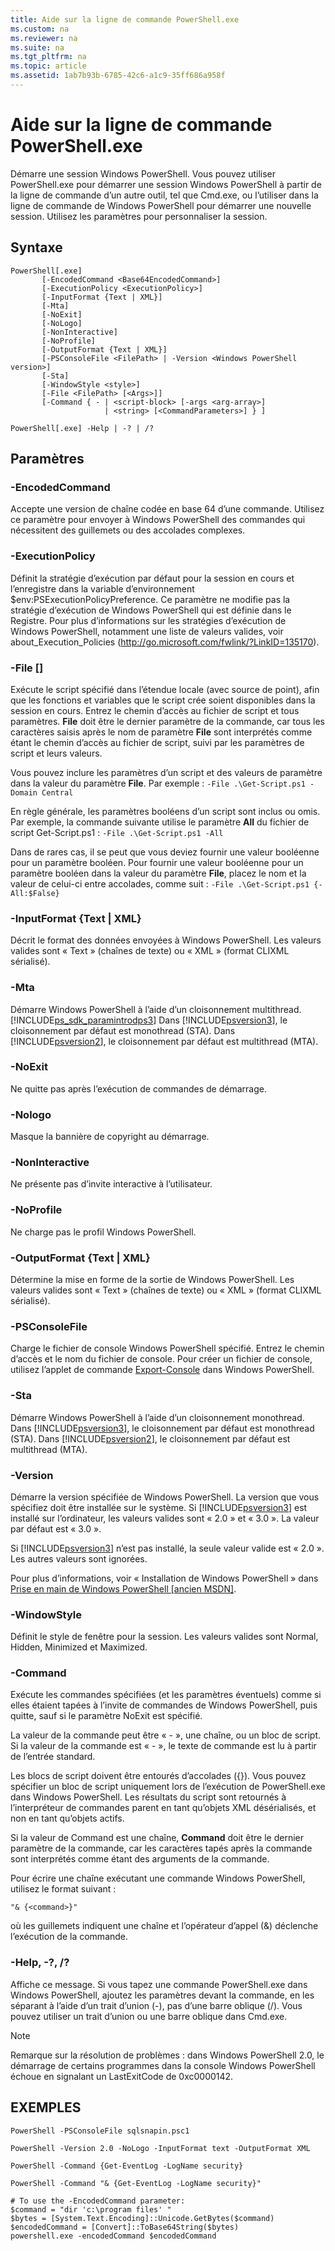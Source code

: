 ```yaml
---
title: Aide sur la ligne de commande PowerShell.exe
ms.custom: na
ms.reviewer: na
ms.suite: na
ms.tgt_pltfrm: na
ms.topic: article
ms.assetid: 1ab7b93b-6785-42c6-a1c9-35ff686a958f
---
```

# Aide sur la ligne de commande PowerShell.exe
Démarre une session Windows PowerShell. Vous pouvez utiliser PowerShell.exe pour démarrer une session Windows PowerShell à partir de la ligne de commande d’un autre outil, tel que Cmd.exe, ou l’utiliser dans la ligne de commande de Windows PowerShell pour démarrer une nouvelle session. Utilisez les paramètres pour personnaliser la session.

## Syntaxe

```
PowerShell[.exe]
       [-EncodedCommand <Base64EncodedCommand>]
       [-ExecutionPolicy <ExecutionPolicy>]
       [-InputFormat {Text | XML}] 
       [-Mta]
       [-NoExit]
       [-NoLogo]
       [-NonInteractive] 
       [-NoProfile] 
       [-OutputFormat {Text | XML}] 
       [-PSConsoleFile <FilePath> | -Version <Windows PowerShell version>]
       [-Sta]
       [-WindowStyle <style>]
       [-File <FilePath> [<Args>]]
       [-Command { - | <script-block> [-args <arg-array>]
                     | <string> [<CommandParameters>] } ]

PowerShell[.exe] -Help | -? | /?
```

## Paramètres

### -EncodedCommand <Base64EncodedCommand>
Accepte une version de chaîne codée en base 64 d’une commande. Utilisez ce paramètre pour envoyer à Windows PowerShell des commandes qui nécessitent des guillemets ou des accolades complexes.

### -ExecutionPolicy <ExecutionPolicy>
Définit la stratégie d’exécution par défaut pour la session en cours et l’enregistre dans la variable d’environnement $env:PSExecutionPolicyPreference. Ce paramètre ne modifie pas la stratégie d’exécution de Windows PowerShell qui est définie dans le Registre. Pour plus d’informations sur les stratégies d’exécution de Windows PowerShell, notamment une liste de valeurs valides, voir about_Execution_Policies (http://go.microsoft.com/fwlink/?LinkID=135170).

### -File <FilePath> [<Parameters>]
Exécute le script spécifié dans l’étendue locale (avec source de point), afin que les fonctions et variables que le script crée soient disponibles dans la session en cours. Entrez le chemin d’accès au fichier de script et tous paramètres. **File** doit être le dernier paramètre de la commande, car tous les caractères saisis après le nom de paramètre **File** sont interprétés comme étant le chemin d’accès au fichier de script, suivi par les paramètres de script et leurs valeurs.

Vous pouvez inclure les paramètres d’un script et des valeurs de paramètre dans la valeur du paramètre **File**. Par exemple : `-File .\Get-Script.ps1 -Domain Central`

En règle générale, les paramètres booléens d’un script sont inclus ou omis. Par exemple, la commande suivante utilise le paramètre **All** du fichier de script Get-Script.ps1 : `-File .\Get-Script.ps1 -All`

Dans de rares cas, il se peut que vous deviez fournir une valeur booléenne pour un paramètre booléen. Pour fournir une valeur booléenne pour un paramètre booléen dans la valeur du paramètre **File**, placez le nom et la valeur de celui-ci entre accolades, comme suit : `-File .\Get-Script.ps1 {-All:$False}`

### -InputFormat {Text | XML}
Décrit le format des données envoyées à Windows PowerShell. Les valeurs valides sont « Text » (chaînes de texte) ou « XML » (format CLIXML sérialisé).

### -Mta
Démarre Windows PowerShell à l’aide d’un cloisonnement multithread. [!INCLUDE[ps_sdk_paramintrodps3](../Token/ps_sdk_paramintrodps3_md.md)] Dans [!INCLUDE[psversion3](../Token/psversion3_md.md)], le cloisonnement par défaut est monothread (STA). Dans [!INCLUDE[psversion2](../Token/psversion2_md.md)], le cloisonnement par défaut est multithread (MTA).

### -NoExit
Ne quitte pas après l’exécution de commandes de démarrage.

### -Nologo
Masque la bannière de copyright au démarrage.

### -NonInteractive
Ne présente pas d’invite interactive à l’utilisateur.

### -NoProfile
Ne charge pas le profil Windows PowerShell.

### -OutputFormat {Text | XML}
Détermine la mise en forme de la sortie de Windows PowerShell. Les valeurs valides sont « Text » (chaînes de texte) ou « XML » (format CLIXML sérialisé).

### -PSConsoleFile <FilePath>
Charge le fichier de console Windows PowerShell spécifié. Entrez le chemin d’accès et le nom du fichier de console. Pour créer un fichier de console, utilisez l’applet de commande [Export-Console](assetId:///4bab1c02-9e61-4aaf-9957-11d1934ef4ef) dans Windows PowerShell.

### -Sta
Démarre Windows PowerShell à l’aide d’un cloisonnement monothread. Dans [!INCLUDE[psversion3](../Token/psversion3_md.md)], le cloisonnement par défaut est monothread (STA). Dans [!INCLUDE[psversion2](../Token/psversion2_md.md)], le cloisonnement par défaut est multithread (MTA).

### -Version <Windows PowerShell Version>
Démarre la version spécifiée de Windows PowerShell. La version que vous spécifiez doit être installée sur le système. Si [!INCLUDE[psversion3](../Token/psversion3_md.md)] est installé sur l’ordinateur, les valeurs valides sont « 2.0 » et « 3.0 ». La valeur par défaut est « 3.0 ».

Si [!INCLUDE[psversion3](../Token/psversion3_md.md)] n’est pas installé, la seule valeur valide est « 2.0 ». Les autres valeurs sont ignorées.

Pour plus d’informations, voir « Installation de Windows PowerShell » dans [Prise en main de Windows PowerShell [ancien MSDN]](assetId:///69555d95-b481-43e1-86e7-b46d68b3e2dd).

### -WindowStyle <Window style>
Définit le style de fenêtre pour la session. Les valeurs valides sont Normal, Hidden, Minimized et Maximized.

### -Command
Exécute les commandes spécifiées (et les paramètres éventuels) comme si elles étaient tapées à l’invite de commandes de Windows PowerShell, puis quitte, sauf si le paramètre NoExit est spécifié.

La valeur de la commande peut être « - », une chaîne, ou un bloc de script. Si la valeur de la commande est « - », le texte de commande est lu à partir de l’entrée standard.

Les blocs de script doivent être entourés d’accolades ({}). Vous pouvez spécifier un bloc de script uniquement lors de l’exécution de PowerShell.exe dans Windows PowerShell. Les résultats du script sont retournés à l’interpréteur de commandes parent en tant qu’objets XML désérialisés, et non en tant qu’objets actifs.

Si la valeur de Command est une chaîne, **Command** doit être le dernier paramètre de la commande, car les caractères tapés après la commande sont interprétés comme étant des arguments de la commande.

Pour écrire une chaîne exécutant une commande Windows PowerShell, utilisez le format suivant :

```
"& {<command>}"
```

où les guillemets indiquent une chaîne et l’opérateur d’appel (&) déclenche l’exécution de la commande.

### -Help, -?, /?
Affiche ce message. Si vous tapez une commande PowerShell.exe dans Windows PowerShell, ajoutez les paramètres devant la commande, en les séparant à l’aide d’un trait d’union (-), pas d’une barre oblique (/). Vous pouvez utiliser un trait d’union ou une barre oblique dans Cmd.exe.

> [!NOTE]
> Remarque sur la résolution de problèmes : dans Windows PowerShell 2.0, le démarrage de certains programmes dans la console Windows PowerShell échoue en signalant un LastExitCode de 0xc0000142.

## EXEMPLES

```
PowerShell -PSConsoleFile sqlsnapin.psc1

PowerShell -Version 2.0 -NoLogo -InputFormat text -OutputFormat XML

PowerShell -Command {Get-EventLog -LogName security}

PowerShell -Command "& {Get-EventLog -LogName security}"

# To use the -EncodedCommand parameter:
$command = "dir 'c:\program files' "
$bytes = [System.Text.Encoding]::Unicode.GetBytes($command)
$encodedCommand = [Convert]::ToBase64String($bytes)
powershell.exe -encodedCommand $encodedCommand
```



<!--HONumber=Apr16_HO1-->


